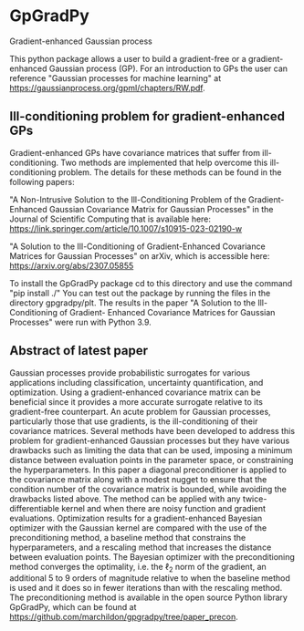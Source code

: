 # GpGradPy
 Gradient-enhanced Gaussian process

This python package allows a user to build a gradient-free or a gradient-enhanced Gaussian process (GP). For an introduction to GPs the user can reference "Gaussian processes for machine learning" at https://gaussianprocess.org/gpml/chapters/RW.pdf.

## Ill-conditioning problem for gradient-enhanced GPs

Gradient-enhanced GPs have covariance matrices that suffer from ill-conditioning. Two methods are implemented that help overcome this ill-conditioning problem. The details for these methods can be found in the following papers:

"A Non-Intrusive Solution to the Ill-Conditioning Problem of the Gradient-Enhanced Gaussian Covariance Matrix for Gaussian Processes" in the Journal of Scientific Computing that is available here: https://link.springer.com/article/10.1007/s10915-023-02190-w 

"A Solution to the Ill-Conditioning of Gradient-Enhanced Covariance Matrices for Gaussian Processes" on arXiv, which is accessible here: https://arxiv.org/abs/2307.05855 

To install the GpGradPy package cd to this directory and use the command "pip install ./"
You can test out the package by running the files in the directory gpgradpy/plt. The results in the paper "A Solution to the Ill-Conditioning of Gradient- Enhanced Covariance Matrices for Gaussian Processes" were run with Python 3.9.

## Abstract of latest paper

Gaussian processes provide probabilistic surrogates for various applications including classification, uncertainty quantification, and optimization. Using a gradient-enhanced covariance matrix can be beneficial since it provides a more accurate surrogate relative to its gradient-free counterpart. An acute problem for Gaussian processes, particularly those that use gradients, is the ill-conditioning of their covariance matrices. Several methods have been developed to address this problem for gradient-enhanced Gaussian processes but they have various drawbacks such as limiting the data that can be used, imposing a minimum distance between evaluation points in the parameter space, or constraining the hyperparameters. In this paper a diagonal preconditioner is applied to the covariance matrix along with a modest nugget to ensure that the condition number of the covariance matrix is bounded, while avoiding the drawbacks listed above. The method can be applied with any twice-differentiable kernel and when there are noisy function and gradient evaluations. Optimization results for a gradient-enhanced Bayesian optimizer with the Gaussian kernel are compared with the use of the preconditioning method, a baseline method that constrains the hyperparameters, and a rescaling method that increases the distance between evaluation points. The Bayesian optimizer with the preconditioning method converges the optimality, i.e. the $\ell_2$ norm of the gradient, an additional 5 to 9 orders of magnitude relative to when the baseline method is used and it does so in fewer iterations than with the rescaling method. The preconditioning method is available in the open source Python library GpGradPy, which can be found at https://github.com/marchildon/gpgradpy/tree/paper_precon.


